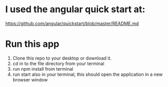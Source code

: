 # I used the angular quick start at: 
https://github.com/angular/quickstart/blob/master/README.md

# Run this app
1. Clone this repo to your desktop or download it.
2. cd in to the file directory from your terminal
3. run npm install from terminal
4. run start also in your terminal, this should open the application in a new browser window